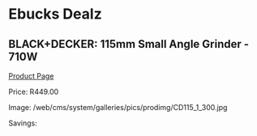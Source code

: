 
# Ebucks Dealz
## BLACK+DECKER: 115mm Small Angle Grinder - 710W
[Product Page](https://www.ebucks.com/web/shop/productSelected.do?prodId=576758785&catId=336131693)

Price: R449.00

Image: /web/cms/system/galleries/pics/prodimg/CD115_1_300.jpg

Savings: 


	